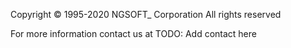 Copyright © 1995-2020 NGSOFT_ Corporation All rights reserved

For more information contact us at TODO: Add contact here